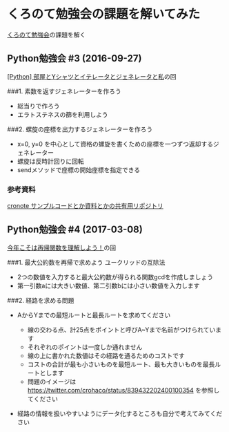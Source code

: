 # くろのて勉強会の課題を解いてみた

[くろのて勉強会](http://cronote.connpass.com/)の課題を解く

## Python勉強会 #3 (2016-09-27)
[[Python] 部屋とYシャツとイテレータとジェネレータと私](http://cronote.connpass.com/event/39540/)の回

###1. 素数を返すジェネレーターを作ろう
- 総当りで作ろう
- エラトステネスの篩を利用しよう

###2. 螺旋の座標を出力するジェネレーターを作ろう
- x=0, y=0 を中心として資格の螺旋を書くための座標を一つずつ返却するジェネレーター
- 螺旋は反時計回りに回転
- sendメソッドで座標の開始座標を指定できる

### 参考資料
[cronote サンプルコードとか資料とかの共有用リポジトリ](https://github.com/righ/cronote/tree/master/sample)

## Python勉強会 #4 (2017-03-08)
[今年こそは再帰関数を理解しよう！](http://note.crohaco.net/2017/recursive-function/)の回

###1. 最大公約数を再帰で求めよう
ユークリッドの互除法

- 2つの数値を入力すると最大公約数が得られる関数gcdを作成しましょう
- 第一引数aには大きい数値、第二引数bには小さい数値を入力します


###2. 経路を求める問題
- AからYまでの最短ルートと最長ルートを求めてください

  - 線の交わる点、計25点をポイントと呼びA~Yまで名前がつけられています
  - それぞれのポイントは一度しか通れません
  - 線の上に書かれた数値はその経路を通るためのコストです
  - コストの合計が最も小さいものを最短ルート、最も大きいものを最長ルートとします
  - 問題のイメージは https://twitter.com/crohaco/status/839432202400100354 を参照してください

- 経路の情報を扱いやすいようにデータ化するところも自分で考えてみてください

